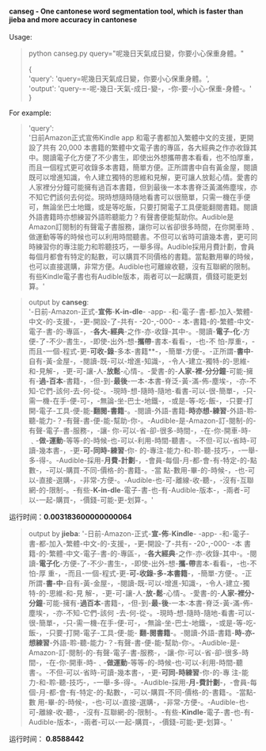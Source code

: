 #### canseg - One cantonese word segmentation tool, which is faster than jieba and more accuracy in cantonese

Usage:  
> python canseg.py query="呢幾日天氣成日變，你要小心保重身體。"   
>    
> {       
> 'query': 'query=呢幾日天氣成日變，你要小心保重身體。',    
> 'output': 'query-=-呢-幾日-天氣-成日-變-，-你-要-小心-保重-身體-。'  
> }  
   
For example:       
>  'query':   
'日前Amazon正式宣佈Kindle app 和電子書都加入繁體中文的支援，更開設了共有 20,000 本書籍的繁體中文電子書的專區，各大經典之作亦收錄其中。閱讀電子化方便了不少書生，即使出外想攜帶書本看看，也不怕厚重，而且一個程式更可收錄多本書籍，簡單方便。正所謂書中自有黃金屋，閱讀既可以增進知識，令人建立獨特的思維和見解，更可讓人放鬆心情。愛書的人家裡分分鐘可能擁有過百本書籍，但到最後一本本書脊泛黃滿佈塵埃，亦不知它們該何去何從。現時想隨時隨地看書可以很簡單，只需一機在手便可，無論坐巴士地鐵，或是等吃飯，只要打開電子工具便能翻閱書籍。閱讀外語書籍時亦想練習外語聆聽能力？有聲書便能幫助你。Audible是Amazon訂閱制的有聲電子書服務，讓你可以省卻很多時間，在你開車時﹑做運動等等的時候也可以利用時間聽書。不但可以省時可讀幾本書，更可同時練習你的專注能力和聆聽技巧，一舉多得。Audible採用月費計劃，會員每個月都會有特定的點數，可以購買不同價格的書籍。當點數用畢的時候，也可以直接選購，非常方便。Audible也可離線收聽，沒有互聯網的限制。有些Kindle電子書也有Audible版本，兩者可以一起購買，價錢可能更划算。'  
   
>  output by __canseg__:  
'-日前-Amazon-正式-**宣佈**-**K-in-dle**- -app- -和-電子-書-都-加入-繁體-中文-的-支援-，-更-開設-了-共有- -20-,-000- -
本-書籍-的-繁體-中文-電子-書-的-專區-，-**各大-經典**-之作-亦-收錄-其中-。-閱讀-**電子-化**-方便-了-不少-書生-，-即使-出外-想-**攜帶**-書本-看看-，-也-不
怕-厚重-，-而且-一個-程式-更-**可收-錄**-多本-書籍**-，-簡單-方便-。-正所謂-**書中**-自有-黃-金屋-，-閱讀-既-可以-增進-知識-，-令人-建立-獨特-的-思維-
和-見解-，-更-可-讓-人-**放鬆**-心情-。-愛書-的-**人家-裡-分分鐘**-可能-擁有-**過-百本**-書籍-，-但-到-**最後**-一本-本書-脊泛-黃-滿-佈-塵埃-，-亦-不知-它們-該何-去-何-從-。-現時-想-隨時-隨地-看書-可以-很-簡單-，-只-需一機-在手-便-可-，-無論-坐-巴士-地鐵-，-或是-等-吃-飯-，-只要-打開-電子-工具-便-能-**翻閱-書籍**-。-閱讀-外語-書籍-**時亦想-練習**-外語-聆-聽-能力-？-有聲-書-便-能-幫助-你-。-Audible-是-Amazon-訂-閱制-的-有聲-電子-書-服務-，-讓-
你-可以-省-卻-很多-時間-，-在-你-開車-時-﹑-**做-運動**-等等-的-時候-也-可以-利用-時間-聽書-。-不但-可以-省時-可讀-幾本書-，-更-**可-同時-練習**-你-
的-專注-能力-和-聆-聽-技巧-，-一舉-多-得-。-Audible-採用-**月費-計劃**-，-會員-每個-月-都-會-有-特定-的-點數-，-可以-購買-不同-價格-的-書籍-。-當
點-數用-畢-的-時候-，-也-可以-直接-選購-，-非常-方便-。-Audible-也-可-離線-收-聽-，-沒有-互聯網-的-限制-。-有些-**K-in-dle**-電子-書-也-有-Audible-版本-，-兩者-可以-一起-購買-，-價錢-可能-更-划算-。'  

运行时间：**0.003183600000000064**  
   
>  output by __jieba__: 
'-日前-Amazon-正式-**宣-佈**-**Kindle**- -app- -和-電子-書-都-加入-繁體-中文-的-支援-，-更-開設-了-共有- -20-,-000- -本
書籍-的-繁體-中文-電子-書-的-專區-，-**各大經典**-之作-亦-收錄-其中-。-閱讀-**電子化**-方便-了-不少-書生-，-即使-出外-想-**攜-帶**書本-看看-，-也-不怕-厚
重-，-而且-一個-程式-更-**可-收錄-多-本書籍**-，-簡單-方便-。-正所謂-**書-中**-自有-黃-金屋-，-閱讀-既-可以-增進-知識-，-令人-建立-獨特-的-思維-和-見
解-，-更-可-讓-人-**放-鬆**-心情-。-愛書-的-**人家-裡分-分鐘**-可能-擁有-**過百本**-書籍-，-但-到-**最-後**-一本-本書-脊泛-黃-滿-佈-塵埃-，-亦-不知-它們-該何
-去-何-從-。-現時-想-隨時-隨地-看書-可以-很-簡單-，-只-需一機-在手-便-可-，-無論-坐-巴士-地鐵-，-或是-等-吃-飯-，-只要-打開-電子-工具-便-能-
**翻-閱書籍**-。-閱讀-外語-書籍-**時-亦-想練習**-外語-聆-聽-能力-？-有聲-書-便-能-幫助-你-。-Audible-是-Amazon-訂-閱制-的-有聲-電子-書-服務-，-讓-你-可以-省-卻-很多-時間-，-在-你-開車-時-﹑-**做運動**-等等-的-時候-也-可以-利用-時間-聽書-。-不但-可以-省時-可讀-幾本書-，-更-**可同-時練習**-你-的-專
注-能力-和-聆-聽-技巧-，-一舉-多-得-。-Audible-採用-**月-費計劃**-，-會員-每個-月-都-會-有-特定-的-點數-，-可以-購買-不同-價格-的-書籍-。-當點-數
用-畢-的-時候-，-也-可以-直接-選購-，-非常-方便-。-Audible-也-可-離線-收-聽-，-沒有-互聯網-的-限制-。-有些-**Kindle**-電子-書-也-有-Audible-版本-，-兩者-可以-一起-購買-，-價錢-可能-更-划算-。'  
    
运行时间： **0.8588442**  
   
